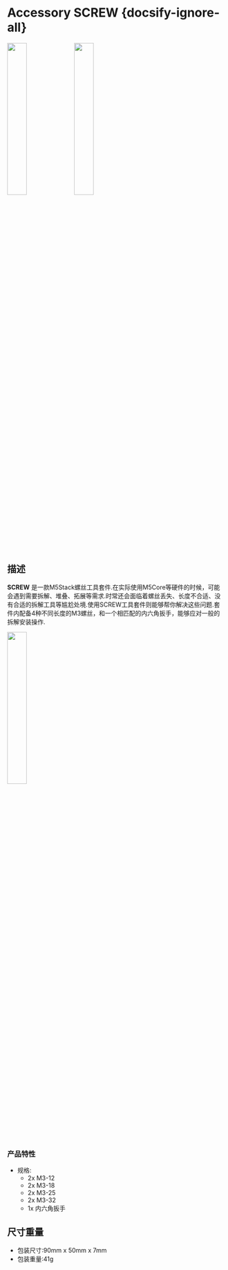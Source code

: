 # Accessory SCREW {docsify-ignore-all}

<img src="assets/img/product_pics/accessory/screw/screw_p1.png" width="30%" height="30%">

<img src="assets/img/product_pics/accessory/screw/screw_p2.png" width="30%" height="30%">



## 描述

**SCREW** 是一款M5Stack螺丝工具套件.在实际使用M5Core等硬件的时候，可能会遇到需要拆解、堆叠、拓展等需求.时常还会面临着螺丝丢失、长度不合适、没有合适的拆解工具等尴尬处境.使用SCREW工具套件则能够帮你解决这些问题.套件内配备4种不同长度的M3螺丝，和一个相匹配的内六角扳手，能够应对一般的拆解安装操作.

<img src="assets/img/product_pics/accessory/screw/screw_p3.png" width="30%" height="30%">

### 产品特性

-  规格: 
      - 2x M3-12
      - 2x M3-18
      - 2x M3-25
      - 2x M3-32
      - 1x 内六角扳手

## 尺寸重量

- 包装尺寸:90mm x 50mm x 7mm
- 包装重量:41g

<script>

   var purchase_link = 'https://m5stack.com/collections/m5-accessory/products/8-pcs-m3-12-18-25-32-screw-with-allen-key';


   anchor_search(purchase_link);
   scrollFunc();

</script>